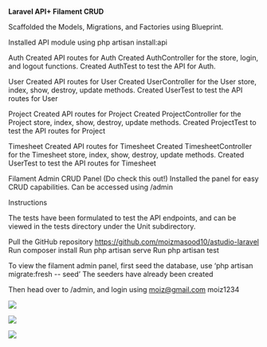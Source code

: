 **Laravel API+ Filament CRUD**

Scaffolded the Models, Migrations, and Factories using Blueprint.

Installed API module using php artisan install:api

Auth
Created API routes for Auth
Created AuthController for the store, login, and logout functions.
Created AuthTest to test the API for Auth.

User
Created API routes for User
Created UserController for the User store, index, show, destroy, update methods.
Created UserTest to test the API routes for User

Project
Created API routes for Project
Created ProjectController for the Project store, index, show, destroy, update methods.
Created ProjectTest to test the API routes for Project

Timesheet
Created API routes for Timesheet
Created TimesheetController for the Timesheet store, index, show, destroy, update methods.
Created UserTest to test the API routes for Timesheet

Filament Admin CRUD Panel (Do check this out!)
Installed the panel for easy CRUD capabilities. 
Can be accessed using /admin



Instructions

The tests have been formulated to test the API endpoints, and can be viewed in the tests directory under the Unit subdirectory.

Pull the GitHub repository https://github.com/moizmasood10/astudio-laravel
Run composer install
Run php artisan serve
Run php artisan test

To view the filament admin panel, first seed the database, use ‘php artisan migrate:fresh -- seed’
The seeders have already been created

Then head over to /admin, and login using 
moiz@gmail.com
moiz1234


![](Aspose.Words.619a0d11-d73b-4e28-9546-9200ce52cef7.001.jpeg)

![](Aspose.Words.619a0d11-d73b-4e28-9546-9200ce52cef7.002.jpeg)

![](Aspose.Words.619a0d11-d73b-4e28-9546-9200ce52cef7.003.jpeg)
